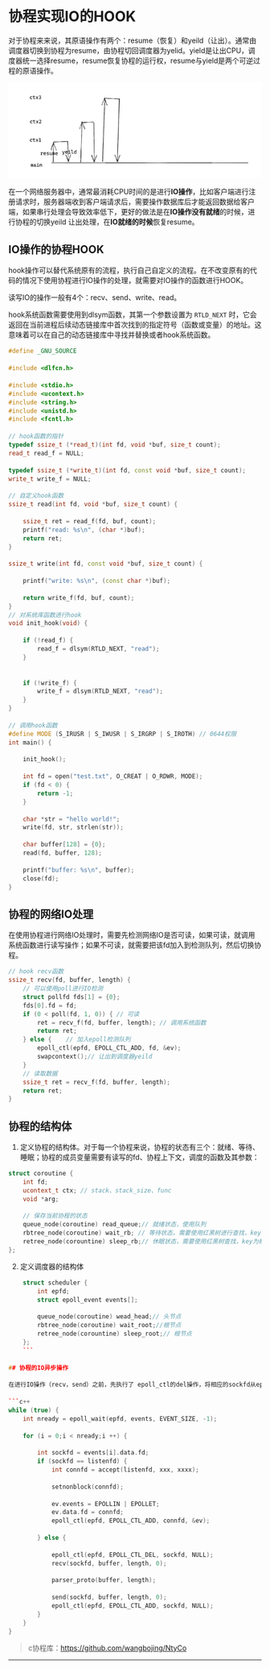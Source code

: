 # 协程实现IO的HOOK

对于协程来来说，其原语操作有两个：resume（恢复）和yeild（让出）。通常由调度器切换到协程为resume，由协程切回调度器为yelid。yield是让出CPU，调度器统一选择resume，resume恢复协程的运行权，resume与yield是两个可逆过程的原语操作。

![resume--yeild](./xiechen2.assets/image-20240503172643810.png)

​	在一个网络服务器中，通常最消耗CPU时间的是进行**IO操作**，比如客户端进行注册请求时，服务器端收到客户端请求后，需要操作数据库后才能返回数据给客户端，如果串行处理会导致效率低下，更好的做法是在**IO操作没有就绪**的时候，进行协程的切换yeild 让出处理，在**IO就绪的时候**恢复resume。

## IO操作的协程HOOK

hook操作可以替代系统原有的流程，执行自己自定义的流程。在不改变原有的代码的情况下使用协程进行IO操作的处理，就需要对IO操作的函数进行HOOK。

读写IO的操作一般有4个：recv、send、write、read。

hook系统函数需要使用到dlsym函数，其第一个参数设置为 `RTLD_NEXT` 时，它会返回在当前进程后续动态链接库中首次找到的指定符号（函数或变量）的地址。这意味着可以在自己的动态链接库中寻找并替换或者hook系统函数。

```c++
#define _GNU_SOURCE

#include <dlfcn.h>

#include <stdio.h>
#include <ucontext.h>
#include <string.h>
#include <unistd.h>
#include <fcntl.h>

// hook函数的指针
typedef ssize_t (*read_t)(int fd, void *buf, size_t count);
read_t read_f = NULL;

typedef ssize_t (*write_t)(int fd, const void *buf, size_t count);
write_t write_f = NULL;

// 自定义hook函数
ssize_t read(int fd, void *buf, size_t count) {

	ssize_t ret = read_f(fd, buf, count);
	printf("read: %s\n", (char *)buf);
	return ret;
}

ssize_t write(int fd, const void *buf, size_t count) {

	printf("write: %s\n", (const char *)buf);

	return write_f(fd, buf, count);
}
// 对系统库函数进行hook
void init_hook(void) {

	if (!read_f) {
		read_f = dlsym(RTLD_NEXT, "read");
	}

	
	if (!write_f) {
		write_f = dlsym(RTLD_NEXT, "read");
	}
}

// 调用hook函数
#define MODE (S_IRUSR | S_IWUSR | S_IRGRP | S_IROTH) // 0644权限
int main() {

	init_hook();

	int fd = open("test.txt", O_CREAT | O_RDWR, MODE);
	if (fd < 0) {
		return -1;
	}

	char *str = "hello world!";
	write(fd, str, strlen(str));

	char buffer[128] = {0};
	read(fd, buffer, 128);

	printf("buffer: %s\n", buffer);
    close(fd);
}
```

## 协程的网络IO处理

在使用协程进行网络IO处理时，需要先检测网络IO是否可读，如果可读，就调用系统函数进行读写操作；如果不可读，就需要把该fd加入到检测队列，然后切换协程。

```c++
// hook recv函数
ssize_t recv(fd, buffer, length) {
    // 可以使用poll进行IO检测
    struct pollfd fds[1] = {0};
    fds[0].fd = fd;
    if (0 < poll(fd, 1, 0)) { // 可读
        ret = recv_f(fd, buffer, length); // 调用系统函数
        return ret;
    } else {	// 加入epoll检测队列
        epoll_ctl(epfd, EPOLL_CTL_ADD, fd, &ev);
        swapcontext();// 让出到调度器yeild
    }
    // 读取数据
    ssize_t ret = recv_f(fd, buffer, length);
    return ret;
}
```

## 协程的结构体

1. 定义协程的结构体。对于每一个协程来说，协程的状态有三个：就绪、等待、睡眠；协程的成员变量需要有读写的fd、协程上下文，调度的函数及其参数：

```c++
struct coroutine {
  	int fd;
    ucontext_t ctx; // stack、stack_size、func
    void *arg;
    
    // 保存当前协程的状态
    queue_node(coroutine) read_queue;// 就绪状态，使用队列
    rbtree_node(coroutine) wait_rb; // 等待状态，需要使用红黑树进行查找，key为超时时间
    retree_node(corountine) sleep_rb;// 休眠状态，需要使用红黑树查找，key为睡眠时间
};
```

2. 定义调度器的结构体

```c++
    struct scheduler {
      	int epfd;
        struct epoll_event events[];
        
        queue_node(coroutine) wead_head;// 头节点
        rbtree_node(coroutine) wait_root;//根节点
        retree_node(corountine) sleep_root;// 根节点
    };
    ```

## 协程的IO异步操作

在进行IO操作（recv，send）之前，先执行了 epoll_ctl的del操作，将相应的sockfd从epfd中删除掉，在执行完IO操作（recv，send）再进行epoll_ctl的add的动作。在多个上下文中，这能够保证sockfd只在一个上下文中能够操作IO的。不会出现在多个上下文同时对一个IO进行操作的。协程的IO异步操作正式是采用此模式进行的。

```c++
while (true) {
    int nready = epoll_wait(epfd, events, EVENT_SIZE, -1);

    for (i = 0;i < nready;i ++) {

        int sockfd = events[i].data.fd;
        if (sockfd == listenfd) {
            int connfd = accept(listenfd, xxx, xxxx);
            
            setnonblock(connfd);

            ev.events = EPOLLIN | EPOLLET;
            ev.data.fd = connfd;
            epoll_ctl(epfd, EPOLL_CTL_ADD, connfd, &ev);

        } else {
            
            epoll_ctl(epfd, EPOLL_CTL_DEL, sockfd, NULL);
            recv(sockfd, buffer, length, 0);

            parser_proto(buffer, length);

            send(sockfd, buffer, length, 0);
            epoll_ctl(epfd, EPOLL_CTL_ADD, sockfd, NULL);
        }
    }
}

```

> c协程库：https://github.com/wangbojing/NtyCo

---------

